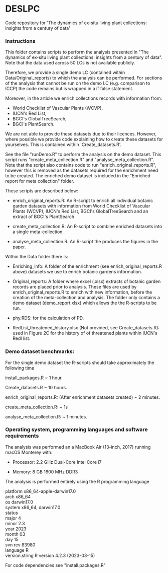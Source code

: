 # DESLPC
Code repository for 'The dynamics of ex-situ living plant collections: insights from a century of data'

### Instructions

This folder contains scripts to perform the analysis presented in "The dynamics of ex-situ living plant collections: insights from a century of data". Note that the data used across 50 LCs is not available publicly. 

Therefore, we provide a single demo LC (contained within Data/Original_reports) to which the analysis can be performed. For sections of the analysis that cannot be run on the demo LC (e.g. comparison to ICCP) the code remains but is wrapped in a if false statement.

Moreover, in the article we enrich collections records with information from:
- World Checklist of Vascular Plants (WCVP),
- IUCN's Red List,
- BGCI's GlobalTreeSearch,
- BGCI's PlantSearch.

We are not able to provide these datasets due to their licences. However, where possible we provide code explaining how to create these datasets for yourselves. This is contained within `Create_datasets.R'.

See the file "runDemo.R" to perform the analysis on the demo dataset. This script runs "create_meta_collection.R" and  "analyse_meta_collection.R". Note that the script also contains code to run "enrich_original_reports.R", however this is removed as the datasets required for the enrichment need to be created. The enriched demo dataset is included in the "Enriched report for meta collection" folder.

These scripts are described below:

- enrich_original_reports.R: An R-script to enrich all individual botanic garden datasets with information from World Checklist of Vascular Plants (WCVP), IUCN's Red List, BGCI's GlobalTreeSearch and an extract of BGCI's PlantSearch. 

- create_meta_collection.R: An R-script to combine enriched datasets into a single meta-collection.

- analyse_meta_collection.R: An R-script the produces the figures in the paper. 

Within the Data folder there is:

- Enriching_info: A folder of the enrichment (see enrich_original_reports.R above) datasets we use to enrich botanic gardens information.

- Original_reports: A folder where excel (.xlsx) extracts of botanic garden records are placed prior to analysis. These files are used by enrich_original_reports.R to enrich with new information, before the creation of the meta-collection and analysis. The folder only contains a demo dataset (demo_report.xlsx) which allows the the R-scripts to be run.

- phy.RDS: for the calculation of PD.

- RedList_threatened_history.xlsx (Not provided, see Create_datasets.R): used in Figure 2C for the history of of threatened plants within IUCN's Redl list.

### Demo dataset benchmarks:

For the single demo dataset the R-scripts should take approximately the following time

install_packages.R ~ 1 hour.

Create_datasets.R ~ 10 hours.

enrich_original_reports.R: (After enrichment datasets created) ~ 2 minutes.

create_meta_collection.R: ~ 1s

analyse_meta_collection.R: ~ 1 minutes.



### Operating system, programming languages and software requirements

The analysis was performed an a MacBook Air (13-inch, 2017) running macOS Monterey with:

- Processor: 2.2 GHz Dual-Core Intel Core i7

- Memory: 8 GB 1600 MHz DDR3

The analysis is performed entirely using the R programming language

platform       x86_64-apple-darwin17.0     
arch           x86_64                      
os             darwin17.0                  
system         x86_64, darwin17.0          
status                                     
major          4                           
minor          2.3                         
year           2023                        
month          03                          
day            15                          
svn rev        83980                       
language       R                           
version.string R version 4.2.3 (2023-03-15)

For code dependencies see "install.packages.R"



